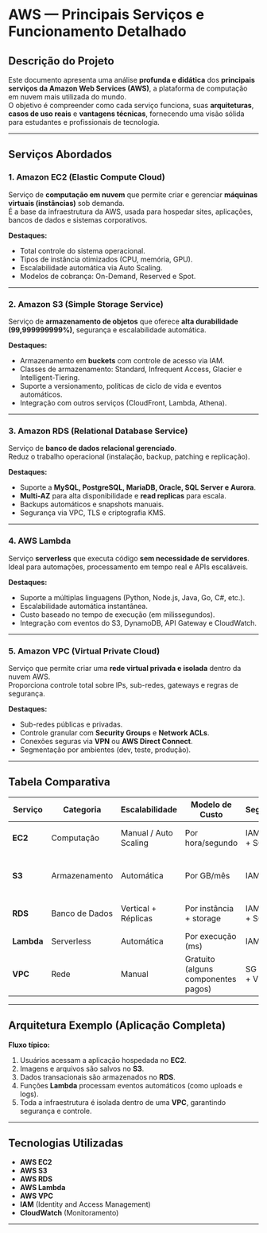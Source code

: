 #  AWS — Principais Serviços e Funcionamento Detalhado

##  Descrição do Projeto
Este documento apresenta uma análise **profunda e didática** dos **principais serviços da Amazon Web Services (AWS)**, a plataforma de computação em nuvem mais utilizada do mundo.  
O objetivo é compreender como cada serviço funciona, suas **arquiteturas**, **casos de uso reais** e **vantagens técnicas**, fornecendo uma visão sólida para estudantes e profissionais de tecnologia.

---

##  Serviços Abordados

###  1. Amazon EC2 (Elastic Compute Cloud)
Serviço de **computação em nuvem** que permite criar e gerenciar **máquinas virtuais (instâncias)** sob demanda.  
É a base da infraestrutura da AWS, usada para hospedar sites, aplicações, bancos de dados e sistemas corporativos.

**Destaques:**
- Total controle do sistema operacional.  
- Tipos de instância otimizados (CPU, memória, GPU).  
- Escalabilidade automática via Auto Scaling.  
- Modelos de cobrança: On-Demand, Reserved e Spot.

---

###  2. Amazon S3 (Simple Storage Service)
Serviço de **armazenamento de objetos** que oferece **alta durabilidade (99,999999999%)**, segurança e escalabilidade automática.

**Destaques:**
- Armazenamento em **buckets** com controle de acesso via IAM.  
- Classes de armazenamento: Standard, Infrequent Access, Glacier e Intelligent-Tiering.  
- Suporte a versionamento, políticas de ciclo de vida e eventos automáticos.  
- Integração com outros serviços (CloudFront, Lambda, Athena).

---

###  3. Amazon RDS (Relational Database Service)
Serviço de **banco de dados relacional gerenciado**.  
Reduz o trabalho operacional (instalação, backup, patching e replicação).

**Destaques:**
- Suporte a **MySQL, PostgreSQL, MariaDB, Oracle, SQL Server e Aurora**.  
- **Multi-AZ** para alta disponibilidade e **read replicas** para escala.  
- Backups automáticos e snapshots manuais.  
- Segurança via VPC, TLS e criptografia KMS.

---

###  4. AWS Lambda
Serviço **serverless** que executa código **sem necessidade de servidores**.  
Ideal para automações, processamento em tempo real e APIs escaláveis.

**Destaques:**
- Suporte a múltiplas linguagens (Python, Node.js, Java, Go, C#, etc.).  
- Escalabilidade automática instantânea.  
- Custo baseado no tempo de execução (em milissegundos).  
- Integração com eventos do S3, DynamoDB, API Gateway e CloudWatch.

---

###  5. Amazon VPC (Virtual Private Cloud)
Serviço que permite criar uma **rede virtual privada e isolada** dentro da nuvem AWS.  
Proporciona controle total sobre IPs, sub-redes, gateways e regras de segurança.

**Destaques:**
- Sub-redes públicas e privadas.  
- Controle granular com **Security Groups** e **Network ACLs**.  
- Conexões seguras via **VPN** ou **AWS Direct Connect**.  
- Segmentação por ambientes (dev, teste, produção).

---

##  Tabela Comparativa

| Serviço | Categoria | Escalabilidade | Modelo de Custo | Segurança | Casos de Uso |
|----------|------------|----------------|-----------------|------------|--------------|
| **EC2** | Computação | Manual / Auto Scaling | Por hora/segundo | IAM + VPC + SG | Hospedagem de apps e sistemas |
| **S3** | Armazenamento | Automática | Por GB/mês | IAM + KMS | Backups, data lakes, sites estáticos |
| **RDS** | Banco de Dados | Vertical + Réplicas | Por instância + storage | IAM + TLS + SG | E-commerce, BI, ERP |
| **Lambda** | Serverless | Automática | Por execução (ms) | IAM | APIs, ETL, automações |
| **VPC** | Rede | Manual | Gratuito (alguns componentes pagos) | SG + ACL + VPN | Isolamento e segurança de rede |

---

##  Arquitetura Exemplo (Aplicação Completa)

**Fluxo típico:**
1. Usuários acessam a aplicação hospedada no **EC2**.  
2. Imagens e arquivos são salvos no **S3**.  
3. Dados transacionais são armazenados no **RDS**.  
4. Funções **Lambda** processam eventos automáticos (como uploads e logs).  
5. Toda a infraestrutura é isolada dentro de uma **VPC**, garantindo segurança e controle.

---

##  Tecnologias Utilizadas
- **AWS EC2**
- **AWS S3**
- **AWS RDS**
- **AWS Lambda**
- **AWS VPC**
- **IAM** (Identity and Access Management)
- **CloudWatch** (Monitoramento)

---
